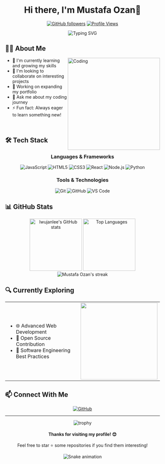 <div align="center">
  
# Hi there, I'm Mustafa Ozan👋

[![GitHub followers](https://img.shields.io/github/followers/lwujanlee?label=Follow&style=social)](https://github.com/lwujanlee)
[![Profile Views](https://komarev.com/ghpvc/?username=lwujanlee&color=brightgreen&style=flat)](https://github.com/lwujanlee)

<img src="https://readme-typing-svg.herokuapp.com?font=Fira+Code&pause=1000&color=2E8B57&center=true&vCenter=true&random=false&width=500&lines=Software+Developer;Web+Development+Enthusiast;Always+Learning+New+Technologies;Open+Source+Contributor" alt="Typing SVG" />

</div>

## 👨‍💻 About Me

<img align="right" alt="Coding" width="300" src="https://media.giphy.com/media/qgQUggAC3Pfv687qPC/giphy.gif">

- 🌱 I'm currently learning and growing my skills
- 👯 I'm looking to collaborate on interesting projects
- 🔭 Working on expanding my portfolio
- 💬 Ask me about my coding journey
- ⚡ Fun fact: Always eager to learn something new!

<br/>

## 🛠️ Tech Stack

<div align="center">

### Languages & Frameworks
![JavaScript](https://img.shields.io/badge/JavaScript-F7DF1E?style=for-the-badge&logo=javascript&logoColor=black)
![HTML5](https://img.shields.io/badge/HTML5-E34F26?style=for-the-badge&logo=html5&logoColor=white)
![CSS3](https://img.shields.io/badge/CSS3-1572B6?style=for-the-badge&logo=css3&logoColor=white)
![React](https://img.shields.io/badge/React-61DAFB?style=for-the-badge&logo=react&logoColor=black)
![Node.js](https://img.shields.io/badge/Node.js-339933?style=for-the-badge&logo=nodedotjs&logoColor=white)
![Python](https://img.shields.io/badge/Python-3776AB?style=for-the-badge&logo=python&logoColor=white)

### Tools & Technologies
![Git](https://img.shields.io/badge/Git-F05032?style=for-the-badge&logo=git&logoColor=white)
![GitHub](https://img.shields.io/badge/GitHub-181717?style=for-the-badge&logo=github&logoColor=white)
![VS Code](https://img.shields.io/badge/VS_Code-007ACC?style=for-the-badge&logo=visual-studio-code&logoColor=white)

</div>

## 📊 GitHub Stats

<div align="center">
  <img src="https://github-readme-stats.vercel.app/api?username=lwujanlee&show_icons=true&theme=tokyonight" alt="lwujanlee's GitHub stats" height="170" />
  <img src="https://github-readme-stats.vercel.app/api/top-langs/?username=lwujanlee&layout=compact&theme=tokyonight" alt="Top Languages" height="170" />
</div>

<div align="center">
  <img src="https://github-readme-streak-stats.herokuapp.com/?user=lwujanlee&theme=tokyonight" alt="Mustafa Ozan's streak" />
</div>

## 🔍 Currently Exploring

<table>
  <tr>
    <td>
      <ul>
        <li>🌐 Advanced Web Development</li>
        <li>🤝 Open Source Contribution</li>
        <li>🧠 Software Engineering Best Practices</li>
      </ul>
    </td>
    <td>
      <img src="https://media.giphy.com/media/dWesBcTLavkZuG35MI/giphy.gif" width="250"/>
    </td>
  </tr>
</table>

## 📫 Connect With Me

<div align="center">
  <a href="https://github.com/lwujanlee">
    <img src="https://img.shields.io/badge/GitHub-lwujanlee-181717?style=for-the-badge&logo=github&logoColor=white" alt="GitHub" />
  </a>
  <!-- Add more social media badges as needed -->
  <!--
  <a href="your-linkedin-url">
    <img src="https://img.shields.io/badge/LinkedIn-YourName-0077B5?style=for-the-badge&logo=linkedin&logoColor=white" alt="LinkedIn" />
  </a>
  <a href="your-twitter-url">
    <img src="https://img.shields.io/badge/Twitter-@YourHandle-1DA1F2?style=for-the-badge&logo=twitter&logoColor=white" alt="Twitter" />
  </a>
  -->
</div>

---

<div align="center">
  <img src="https://github-profile-trophy.vercel.app/?username=lwujanlee&theme=darkhub&row=1&column=6&margin-w=15" alt="trophy" />
  
  <h4>Thanks for visiting my profile! 😊</h4>
  <p>Feel free to star ⭐ some repositories if you find them interesting!</p>
  
  ![Snake animation](https://github.com/lwujanlee/lwujanlee/blob/output/github-contribution-grid-snake-dark.svg)
</div>
